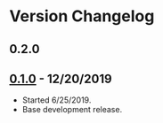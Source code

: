 # Version Changelog

## 0.2.0

## [0.1.0](https://github.com/mbloom88/basic_tactics/tree/0.1.0) - 12/20/2019
* Started 6/25/2019.
* Base development release.
